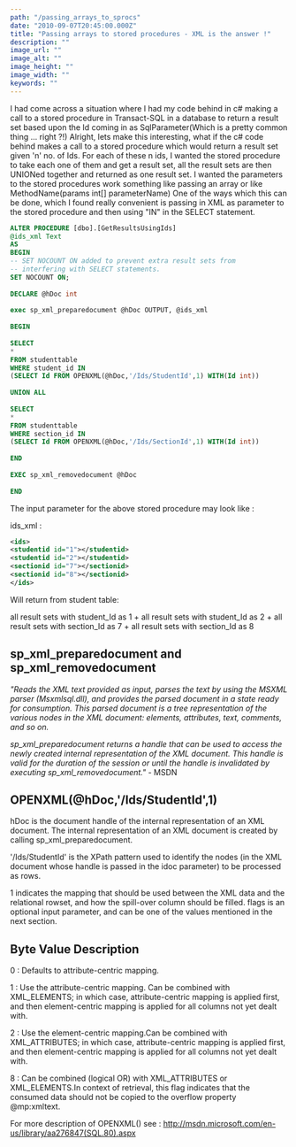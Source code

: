 ```yaml
---
path: "/passing_arrays_to_sprocs"
date: "2010-09-07T20:45:00.000Z"
title: "Passing arrays to stored procedures - XML is the answer !"
description: ""
image_url: ""
image_alt: ""
image_height: ""
image_width: ""
keywords: ""
---
```


I had come across a situation where I had my code behind in c# making a call to a stored procedure in Transact-SQL in a database to return a result set based upon the Id coming in as SqlParameter(Which is a pretty common thing ... right ?!) 
Alright, lets make this interesting, what if the c# code behind makes a call to a stored procedure which would return a result set given 'n' no. of Ids. For each of these n ids, I wanted the stored procedure to take each one of them and get a result set, all the result sets are then UNIONed together and returned as one result set. I wanted the parameters to the stored procedures work something like passing an array or like MethodName(params int[] parameterName)
One of the ways which this can be done, which I found really convenient is passing in XML as parameter to the stored procedure and then using "IN" in the SELECT statement.

```sql
ALTER PROCEDURE [dbo].[GetResultsUsingIds]
@ids_xml Text
AS
BEGIN
-- SET NOCOUNT ON added to prevent extra result sets from
-- interfering with SELECT statements.
SET NOCOUNT ON;
 
DECLARE @hDoc int
 
exec sp_xml_preparedocument @hDoc OUTPUT, @ids_xml
 
BEGIN
 
SELECT
*
FROM studenttable
WHERE student_id IN
(SELECT Id FROM OPENXML(@hDoc,'/Ids/StudentId',1) WITH(Id int))
 
UNION ALL
 
SELECT
*
FROM studenttable
WHERE section_id IN
(SELECT Id FROM OPENXML(@hDoc,'/Ids/SectionId',1) WITH(Id int))
 
END
 
EXEC sp_xml_removedocument @hDoc
 
END
```

The input parameter for the above stored procedure may look like :

ids_xml :

```xml
<ids>
<studentid id="1"></studentid>
<studentid id="2"></studentid>
<sectionid id="7"></sectionid>
<sectionid id="8"></sectionid>
</ids>
```

Will return from student table:

all result sets with student_Id as 1 + all result sets with student_Id as 2 + all result sets with section_Id as 7 + all result sets with section_Id as 8

## sp_xml_preparedocument and sp_xml_removedocument

<i>"Reads the XML text provided as input, parses the text by using the MSXML parser (Msxmlsql.dll), and provides the parsed document in a state ready for consumption. This parsed document is a tree representation of the various nodes in the XML document: elements, attributes, text, comments, and so on.

sp_xml_preparedocument returns a handle that can be used to access the newly created internal representation of the XML document. This handle is valid for the duration of the session or until the handle is invalidated by executing sp_xml_removedocument."</i> - MSDN

## OPENXML(@hDoc,'/Ids/StudentId',1)

hDoc is the document handle of the internal representation of an XML document. The internal representation of an XML document is created by calling sp_xml_preparedocument.

'/Ids/StudentId' is the XPath pattern used to identify the nodes (in the XML document whose handle is passed in the idoc parameter) to be processed as rows.

1 indicates the mapping that should be used between the XML data and the relational rowset, and how the spill-over column should be filled. flags is an optional input parameter, and can be one of the values mentioned in the next section.

## Byte Value Description

0 : Defaults to attribute-centric mapping.

1 : Use the attribute-centric mapping.
Can be combined with XML_ELEMENTS; in which case, attribute-centric mapping is applied first, and then element-centric mapping is applied for all columns not yet dealt with.

2 : Use the element-centric mapping.Can be combined with XML_ATTRIBUTES; in which case, attribute-centric mapping is applied first, and then element-centric mapping is applied for all columns not yet dealt with.

8 : Can be combined (logical OR) with XML_ATTRIBUTES or XML_ELEMENTS.In context of retrieval, this flag indicates that the consumed data should not be copied to the overflow property @mp:xmltext.

For more description of OPENXML() see : 
http://msdn.microsoft.com/en-us/library/aa276847(SQL.80).aspx